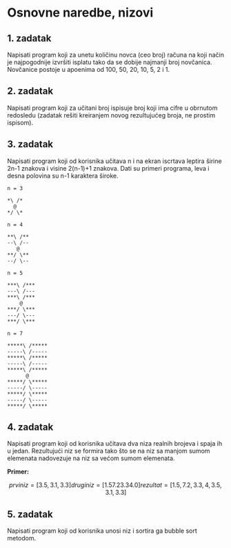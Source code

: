 # Osnovne naredbe, nizovi

## 1. zadatak

Napisati program koji za unetu količinu novca (ceo broj) računa na koji način je najpogodnije izvršiti isplatu tako da se dobije najmanji broj novčanica.
Novčanice postoje u apoenima od 100, 50, 20, 10, 5, 2 i 1.

## 2. zadatak

Napisati program koji za učitani broj ispisuje broj koji ima cifre u obrnutom redosledu (zadatak rešiti kreiranjem novog rezultujućeg broja, ne prostim ispisom).

## 3. zadatak

Napisati program koji od korisnika učitava n i na ekran iscrtava leptira širine 2n-1 znakova i visine 2(n-1)+1 znakova. Dati su primeri programa, leva i desna polovina su n-1 karaktera široke.

```
n = 3

*\ /*
  @
*/ \*
```

```
n = 4

**\ /**
--\ /--
   @
**/ \**
--/ \--
```

```
n = 5

***\ /***
---\ /---
***\ /***
    @
***/ \***
---/ \---
***/ \***
```

```
n = 7

*****\ /*****
-----\ /-----
*****\ /*****
-----\ /-----
*****\ /*****
      @
*****/ \*****
-----/ \-----
*****/ \*****
-----/ \-----
*****/ \*****
```

## 4. zadatak

Napisati program koji od korisnika učitava dva niza realnih brojeva i spaja ih u jedan. Rezultujući niz se formira tako što se na niz sa manjom sumom elemenata nadovezuje na niz sa većom sumom elemenata.

__Primer:__

$$
prvi niz = [3.5, 3.1, 3.3]
drugi niz = [1.5 7.2 3.3 4.0]
rezultat = [1.5, 7.2, 3.3, 4, 3.5, 3.1, 3.3]
$$

## 5. zadatak

Napisati program koji od korisnika unosi niz i sortira ga bubble sort metodom.
